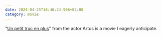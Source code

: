 ```yaml
---
date: 2024-04-25T10:46:24.906+02:00
category: movie
---
```


"[Un petit truc en plus](https://youtu.be/AgzoDtfiS_U?si=3oULagPxFoiX6a4W "The trailer on YouTube.")" from the actor Artus is a movie I eagerly anticipate.
